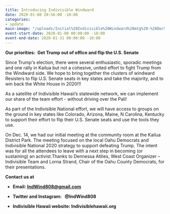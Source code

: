 ```yaml
---
title: Introducing Indivisible Windward
date: 2020-01-08 20:56:00 -10:00
categories:
- update
main-image: "/uploads/Initial%20Indivisible%20Windward%20mtg%20-%20Dec%2014.jpg"
event-start-date: 2020-01-08 00:00:00 -10:00
event-end-date: 2020-01-31 00:00:00 -10:00
---
```


**Our priorities:  Get Trump out of office and flip the U.S. Senate**

Since Trump's election, there were several enthusiastic, sporadic meetings and one rally in Kailua
but not a cohesive, united effort to fight Trump from the Windward side. We hope to bring together
the clusters of windward Resisters to flip U.S. Senate seats in key states and take the majority, and to win
back the White House in 2020!!!

As a satellite of Indivisible Hawaii’s statewide network, we can implement our share of the team effort - without driving over the Pali!

As part of the Indivisible National effort, we will have access to groups on the ground in key states like Colorado, Arizona, Maine, N Carolina, Kentucky to support their effort to flip their U.S. Senate seats and use the tools they use.

On Dec. 14, we had our initial meeting at the community room at the Kailua District Park. The meeting focused on the local Oahu Democrats and Indivisible National 2020 strategy to support defeating Trump. The intent was for all the attendees to leave with a next step in becoming (or sustaining) an activist.Thanks to Dennessa Atilies, West Coast Organizer – Indivisible Team and Lorna Strand, Chair of the Oahu County Democrats, for their presentations.

**Contact us at**

* **Email:  IndWind808@gmail.com**

* **Twitter and Instagram:   @IndWind808**

* **Indivisible Hawaii website: Indivisiblehawaii.org**